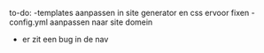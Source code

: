 to-do:
-templates aanpassen in site generator en css ervoor fixen
-config.yml aanpassen naar site domein

- er zit een bug in de nav 